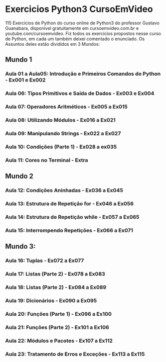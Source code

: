 # Exercicios Python3 CursoEmVideo
 115 Exercícios de Python do curso online de Python3 do professor Gustavo Guanabara, disponivel gratuitamente em cursoemvideo.com.br e youtube.com/cursoemvideo. Fiz todos os exercícios propostos nesse curso de Python, em  cada um também deixei comentado o enunciado. 
 Os Assuntos deles estão divididos em 3 Mundos: 
 <h2>Mundo 1
  <h3> Aula 01 a Aula05: Introdução e Primeiros Comandos do Python - Ex001 e Ex002 
  <h3> Aula 06: Tipos Primitivos e Saída de Dados - Ex003 e Ex004 
  <h3> Aula 07: Operadores Aritméticos - Ex005 a Ex015 
  <h3> Aula 08: Utilizando Módulos - Ex016 a Ex021
  <h3> Aula 09: Manipulando Strings - Ex022 a Ex027 
  <h3> Aula 10: Condições (Parte 1) - Ex028 a ex035 
  <h3> Aula 11: Cores no Terminal - Extra 
 <h2>Mundo 2 
  <h3> Aula 12: Condições Aninhadas - Ex036 a Ex045 
  <h3> Aula 13: Estrutura de Repetição for - Ex046 a Ex056 
  <h3> Aula 14: Estrutura de Repetição while - Ex057 a Ex065
  <h3> Aula 15: Interrompendo Repetições - Ex066 a Ex071 
  <h2>Mundo 3: 
  <h3> Aula 16: Tuplas - Ex072 a Ex077 
  <h3> Aula 17: Listas (Parte 2) - Ex078 a Ex083 
  <h3> Aula 18: Listas (Parte 2) - Ex084 a Ex089 
  <h3> Aula 19: Dicionários - Ex090 a Ex095 
  <h3> Aula 20: Funções (Parte 1) - Ex096 a Ex100 
  <h3> Aula 21: Funções (Parte 2) - Ex101 a Ex106 
  <h3> Aula 22: Módulos e Pacotes - Ex107 a Ex112 
  <h3> Aula 23: Tratamento de Erros e Exceções - Ex113 a Ex115 
  

